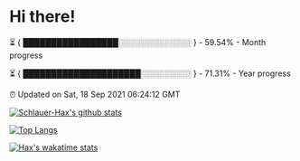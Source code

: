 # Hi there!

⏳ { █████████████████░░░░░░░░░░░░░ } - 59.54% - Month progress

⏳ { █████████████████████░░░░░░░░░ } - 71.31% - Year progress

⏰ Updated on Sat, 18 Sep 2021 06:24:12 GMT


[![Schlauer-Hax's github stats](https://github-readme-stats.vercel.app/api?username=Schlauer-Hax&show_icons=true&theme=dark&count_private=true)](https://github.com/Schlauer-Hax)


[![Top Langs](https://github-readme-stats.vercel.app/api/top-langs/?username=Schlauer-Hax&layout=compact&theme=dark)](https://github.com/Schlauer-Hax?tab=repositories)


[![Hax's wakatime stats](https://github-readme-stats.vercel.app/api/wakatime?username=Hax&theme=dark)](https://wakatime.com/@Hax)

